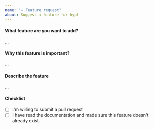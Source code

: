 ```yaml
---
name: "⭐ Feature request"
about: Suggest a feature for hypf
---
```


#### What feature are you want to add?

...

#### Why this feature is important?

...

#### Describe the feature

...

#### Checklist

- [ ] I'm willing to submit a pull request
- [ ] I have read the documentation and made sure this feature doesn't already exist.